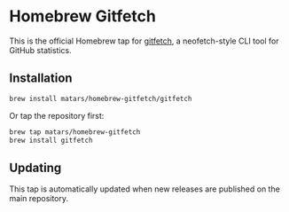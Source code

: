# Homebrew Gitfetch

This is the official Homebrew tap for [gitfetch](https://github.com/Matars/gitfetch), a neofetch-style CLI tool for GitHub statistics.

## Installation

```bash
brew install matars/homebrew-gitfetch/gitfetch
```

Or tap the repository first:

```bash
brew tap matars/homebrew-gitfetch
brew install gitfetch
```

## Updating

This tap is automatically updated when new releases are published on the main repository.